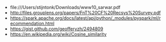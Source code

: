 - file:///Users/stijntonk/Downloads/www10_sarwar.pdf
- http://files.grouplens.org/papers/FnT%20CF%20Recsys%20Survey.pdf
- https://spark.apache.org/docs/latest/api/python/_modules/pyspark/ml/recommendation.html
- https://gist.github.com/geofferyzh/2494809
- https://en.wikipedia.org/wiki/Cosine_similarity